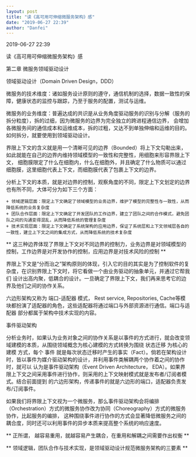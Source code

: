 ```yaml
---
layout: post
title: "读《高可用可伸缩微服务架构》感"
date: "2019-06-27 22:39"
author: "Danfei"
---
```

2019-06-27 22:39

读《高可用可伸缩微服务架构》感

第二章 微服务领域驱动设计

领域驱动设计（Domain Driven Design，DDD）

微服务的技术维度：诸如服务设计原则的遵守，通信机制的选择，数据一致性的保障，健康状态的监控与跟踪，乃至于服务的配置，测试与运维。

微服务的业务维度：普遍达成的共识是从业务角度驱动服务的识别与分解（服务的拆分粒度），拆的过细，因为微服务的边界为完全独立的跨进程通信边界，
会增加各微服务间的通信成本和运维成本，拆的过粗，又达不到单独伸缩和运维的目的。如何拆分，就要使用到领域驱动设计。

界限上下文的含义就是用一个清晰可见的边界（Bounded）将上下文勾勒出来，如此就能在自己的边界内维持领域模型的一致性和完整性，用细胞来形容界限上下文，
细胞膜限定了什么在细胞内，什么在细胞外，并且确定了什么物质可以通过细胞膜，这里细胞代表上下文，而细胞膜代表了包裹上下文的边界。

分析上下文的本质，就是对边界的控制，观察角度的不同，限定上下文划定的边界也有所不同，大体可分为如下三个方面：

	+ 领域逻辑层面：限定上下文确定了领域模型的业务边界，维护了模型的完整性与一致性，从而降低系统的业务复杂度
	+ 团队合作层面：限定上下文确定了开发团队的工作边界，建立了团队之间的合作模式，避免团队之间的沟通变得混乱，从而降低系统的管理复杂度
	+ 技术实现层面：限定上下文确定了系统架构的应用边界，保证了系统层和上下文领域层各自的一致性，建立上下文之间的集成方式，从而降低系统的技术复杂度
	
** 这三种边界体现了界限上下文对不同边界的控制力，业务边界是对领域模型的控制，工作边界是对开发协作的控制，应用边界是对技术风险的控制 **

界限上下文是“分而治之”架构原则的体现，引入它的目的其实是为了控制软件的复杂度，在识别界限上下文时，将它看做一个由业务驱动的抽象单元，并通过它帮我们
设计出高内聚，低耦合的设计。一旦确定了界限上下文，我们再来思考它的边界及他们之间的协作关系。

六边形架构又称为 端口-适配器 模式， Rest service, Repositories, Cache等模块都扮演了适配器的角色，这些适配器将通过端口与外部资源进行通信。端口与适配器
部分都属于架构中技术实现的内容。

事件驱动架构

分析业务时，如果认为业务对象之间的协作关系是以事件的方式进行，就会改变领域建模的本质，从围绕领域概念为核心建模的方式转换为围绕 状态迁移 为核心的建模
方式，每个 事件 就是每次状态迁移时产生的事实（Fact）。倘若在架构设计时，皆以事件为媒介驱动架构的设计，并利用事件类解耦两个协作着之间的协作时，就可以
认为是事件驱动架构（Event Driven Architecture， EDA）。如果界限上下文之间采用事件进行协作，则采用的上下文映射模式就是发布者/订阅者模式。结合前面提到
的六边形架构，传递事件的就是六边形的端口，适配器负责发布/订阅事件。

如果我们将界限上下文视为一个微服务，那么事件驱动架构会将编排（Orchestration）方式的微服务协作改为协同（Choreography）方式的微服务协作，比起服务的编排，
这种围绕事件进行协作的方式会显著降低微服务之间的耦合度，同时还可以利用事件的异步本质来提高整个系统的响应速度。

** 正所谓， 越容易重用，就越容易产生耦合，在重用和解耦之间需要作出权衡 **

** 领域逻辑，团队合作与技术实现，是领域驱动设计规范微服务架构的三要素 **